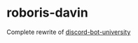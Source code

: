 # roboris-davin

Complete rewrite of [discord-bot-university](https://github.com/Roboris-bot/DISCORD-BOT-UNIVERSITY)
